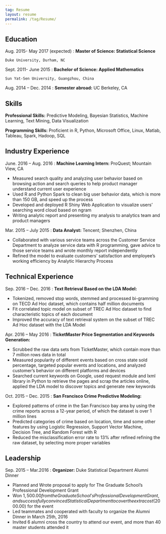 ```yaml
---
tag: Resume
layout: resume
permalink: /tag/Resume/
---
```


Education
---------

Aug. 2015- May 2017 (expected)
:   **Master of Science:  Statistical Science**

    Duke University, Durham, NC

Sept. 2011- June 2015
:   **Bachelor of Science: Applied Mathematics**

    Sun Yat-Sen University, Guangzhou, China

Aug. 2014 – Dec. 2014
:    **Semester abroad:** UC Berkeley, CA


Skills  
----------
**Professional Skills:**
Predictive Modeling, Bayesian Statistics, Machine Learning, Text Mining, Data Visualization

**Programming Skills:**
Proficient in R, Python, Microsoft Office, Linux, Matlab, Tableau, Spark, Hadoop, SQL


Industry Experience
----------

June. 2016 –  Aug. 2016
: **Machine Learning Intern:** ProQuest; Mountain View, CA    

* Measured search quality and analyzing user behavior based on browsing action and search queries to help product manager understand current user experience
* Used R and Python Spark to clean big user behavior data, which is more than 150 GB, and speed up the process
* Developed and deployed R Shiny Web Application to visualize users’ searching word cloud based on ngram
* Writing analytic report and presenting my analysis to analytics team and product managers

Mar. 2015 –  July 2015
: **Data Analyst:** Tencent; Shenzhen, China

* Collaborated with various service teams across the Customer Service Department to analyze service data with R programming, gave advice to those service teams and wrote monthly report independently
* Refined the model to evaluate customers’ satisfaction and employee’s working efficiency by Analytic Hierarchy Process


Technical Experience
--------------------

Sep. 2016 – Dec. 2016
: **Text Retrieval Based on the LDA Model:**

* Tokenized, removed stop words, stemmed and processed bi-gramming on TECD Ad Hoc dataset, which contains half million documents
* Fit correlated topic model on subset of TREC Ad Hoc dataset to find characteristic topics of each document
* Improved the accuracy of text retrieval system on the subset of TREC Ad Hoc dataset with the LDA Model

Apr. 2016 – May 2016
: **TicketMaster Price Segmentation and Keywords Generation:**

* Scrubbed the raw data sets from TicketMaster, which contain more than 7 million rows data in total
* Measured popularity of different events based on cross state sold percentage, targeted popular events and locations, and analyzed customer’s behavior on different platforms and devices
* Searched current keywords on Google, used request module and lxml library in Python to retrieve the pages and scrap the articles online, applied the LDA model to discover topics and generate new keywords

Oct. 2015 – Dec. 2015
: **San Francisco Crime Predictive Modeling:**

* Explored patterns of crime in the San Francisco bay area by using the crime reports across a 12-year period, of which the dataset is over 1 million lines
* Predicted categories of crime based on location, time and some other features by using Logistic Regression, Support Vector Machine, Decision Tree, and Random Forest with R
* Reduced the misclassification error rate to 13% after refined refining the raw dataset, by selecting more proper variables


Leadership
-------------

Sep. 2015 – Mar.2016
: **Organizer:** Duke Statistical Department Alumni Dinner

* Planned and Wrote proposal to apply for The Graduate School’s Professional Development Grant
* Won $1,500.00 from the Graduate School’s Professional Development Grant, and successfully convinced Statistical Department to cover the extra cost ($2000.00) for the event
* Led teammates and cooperated with faculty to organize the Alumni Dinner in March 25th, 2016
* Invited 6 alumni cross the country to attend our event, and more than 40 master students attended it
